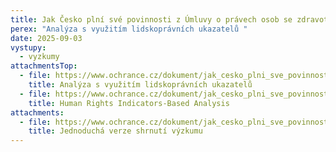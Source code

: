 ```yaml
---
title: Jak Česko plní své povinnosti z Úmluvy o právech osob se zdravotním postižením?
perex: "Analýza s využitím lidskoprávních ukazatelů "
date: 2025-09-03
vystupy:
  - vyzkumy
attachmentsTop:
  - file: https://www.ochrance.cz/dokument/jak_cesko_plni_sve_povinnosti_z_umluvy_o_pravech_osob_se_zdravotnim_postizenim/analyza_s_vyuzitim_lidskopravnich_ukazatelu.pdf
    title: Analýza s využitím lidskoprávních ukazatelů
  - file: https://www.ochrance.cz/dokument/jak_cesko_plni_sve_povinnosti_z_umluvy_o_pravech_osob_se_zdravotnim_postizenim/human_rights_indicators-based_analysis.pdf
    title: Human Rights Indicators-Based Analysis
attachments:
  - file: https://www.ochrance.cz/dokument/jak_cesko_plni_sve_povinnosti_z_umluvy_o_pravech_osob_se_zdravotnim_postizenim/jednoducha_verze_shrnuti_vyzkumu.pdf
    title: Jednoduchá verze shrnutí výzkumu
---
```

